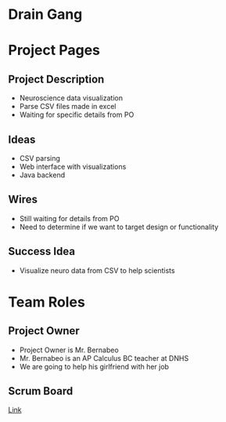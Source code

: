 # Drain Gang

# Project Pages
## Project Description
- Neuroscience data visualization
- Parse CSV files made in excel
- Waiting for specific details from PO
## Ideas
- CSV parsing
- Web interface with visualizations
- Java backend
## Wires
- Still waiting for details from PO
- Need to determine if we want to target design or functionality
## Success Idea
- Visualize neuro data from CSV to help scientists

# Team Roles
## Project Owner
- Project Owner is Mr. Bernabeo
- Mr. Bernabeo is an AP Calculus BC teacher at DNHS
- We are going to help his girlfriend with her job

## Scrum Board
[Link](https://github.com/raad1masum/Drain-Gang/projects/1)

